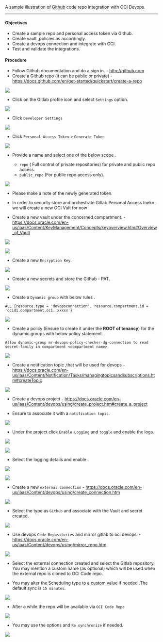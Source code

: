 A sample illustration of [Github](https://github.com/) code repo integration with OCI Devops.

--------

#### Objectives

- Create a sample repo and personal access token via Github.
- Create vault ,policies as accordingly.
- Create a devops connection and integrate with OCI.
- Test and validate the integrations.

#### Procedure 

- Follow Github documentation and do a sign in. - http://github.com 
- Create a Github  repo (it can be public or private)  - https://docs.github.com/en/get-started/quickstart/create-a-repo


![](images/github-create-new-repo.png)

- Click on the Gitlab profile icon  and select `Settings` option.


![](images/github-settings.png)

- Click `Developer Settings`


![](images/github-devsettings.png)

- Click `Personal Access Token` > `Generate Token`


![](images/github-pat.png)

- Provide a name and select one of the below scope .

    - `repo` ( Full control of private repositories) for private and public repo access.
    - `public_repo` (For public repo access only). 

![](images/github-repo-1.png)

- Please make a note of the newly generated token.

- In order to security store and orchestrate Gitlab Personal Access toekn , we will create a new OCI Vult for now .

-  Create a new vault under the concerned compartment. - https://docs.oracle.com/en-us/iaas/Content/KeyManagement/Concepts/keyoverview.htm#Overview_of_Vault 

![](images/oci-vault-create.png)

![](images/oci-vault-create-1.png)

- Create a new `Encryption Key`.

![](images/oci-vault-create-2.png)


- Create a new secrets and store the Github - PAT.

![](images/oci-vault-3.png)

- Create a `Dynamic group` with below rules .

```
ALL {resource.type = 'devopsconnection', resource.compartment.id = 'ocid1.compartment.oc1..xxxxx'}
```

![](images/oci-dg.png)


- Create a policy (Ensure to create it under the **ROOT of tenancy**) for the dynamic groups with below policy statement.

```
Allow dynamic-group mr-devops-policy-checker-dg-connection to read secret-family in compartment <compartment name>

```

![](images/oci-policy.png)


- Create a notification topic ,that will be used for devops - https://docs.oracle.com/en-us/iaas/Content/Notification/Tasks/managingtopicsandsubscriptions.htm#createTopic

![](images/oci-notifications.png)


- Create a devops project - https://docs.oracle.com/en-us/iaas/Content/devops/using/create_project.htm#create_a_project

- Ensure to associate it with a `notification topic`.

![](images/oci-devops-projects.png)

- Under the project click `Enable Logging` and `toggle`  and enable the logs.

![](images/oci-logs.png)

![](images/oci-logs-1.png)


- Select the logging details and enable .

![](images/oci-logs-2.png)

![](images/oci-logs-3.png)

- Create a new  `external connection` - https://docs.oracle.com/en-us/iaas/Content/devops/using/create_connection.htm

![](images/oci-ec1.png)

 - Select the type as `Github`  and associate with the Vault and secret created.


 ![](images/oci-github-ec1.png)


- Use devops `Code Repositories` and mirror gitlab to oci devops. - https://docs.oracle.com/en-us/iaas/Content/devops/using/mirror_repo.htm 

![](images/oci-repo.png)


- Select the external connection created and select the Gitlab repository. You may mention a custom name (as optional) which will be used when the external repo is cloned to OCI Code repo.

- You may alter the Scheduling type to a custom value if needed .The default sync is `15 minutes`.


![](images/oci-mirror-2.png)

- After a while the repo will be available via `OCI Code Repo`

![](images/oci-coderepo-github-mirror.png)


- You may use the options and `Re synchronize` if needed.

![](images/oci-repo-mirror-options.png)